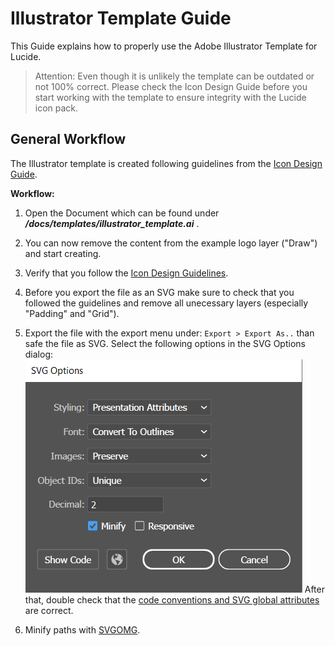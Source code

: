 
# Illustrator Template Guide

This Guide explains how to properly use the Adobe Illustrator Template for Lucide.

>Attention: Even though it is unlikely the template can be outdated or not 100% correct. Please check the Icon Design Guide before you start working with the template to ensure integrity with the Lucide icon pack.

## General Workflow

The Illustrator template is created following guidelines from the [Icon Design Guide](ICON_DESIGN_GUIDE.md).

**Workflow:**

1. Open the Document which can be found under __*/docs/templates/illustrator_template.ai*__ .

2. You can now remove the content from the example logo layer ("Draw") and start creating.

3. Verify that you follow the [Icon Design Guidelines](ICON_DESIGN_GUIDE.md).

4. Before you export the file as an SVG make sure to check that you followed the guidelines and remove all unecessary layers (especially "Padding" and "Grid").

5. Export the file with the export menu under: `Export > Export As..` than safe the file as SVG. Select the following options in the SVG Options dialog: ![SVG export options in Illustrator](images/illustrator-svg-options.png?raw=true "Setting Page Size")
After that, double check that the [code conventions and SVG global attributes](https://github.com/lucide-icons/lucide/blob/master/docs/ICON_DESIGN_GUIDE.md#code-conventions) are correct.

7. Minify paths with [SVGOMG](https://jakearchibald.github.io/svgomg/).